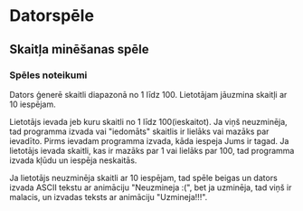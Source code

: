 # Datorspēle
## Skaitļa minēšanas spēle
### Spēles noteikumi
Dators ģenerē skaitli diapazonā no 1 līdz 100.
Lietotājam jāuzmina skaitļi ar 10 iespējam. 

Lietotājs ievada jeb kuru skaitli no 1 līdz 100(ieskaitot). Ja viņš neuzminēja, tad programma izvada vai "iedomāts" skaitlis ir lielāks vai mazāks par ievadīto. Pirms ievadam programma izvada, kāda iespeja Jums ir tagad. Ja lietotājs ievada skaitli, kas ir mazāks par 1 vai lielāks par 100, tad programma izvada kļūdu un iespēja neskaitās.

Ja lietotājs neuzminēja skaitli ar 10 iespējam, tad spēle beigas un dators izvada ASCII tekstu ar animāciju "Neuzmineja :(", bet ja uzminēja, tad viņš ir malacis, un izvadas teksts ar animāciju "Uzmineja!!!".